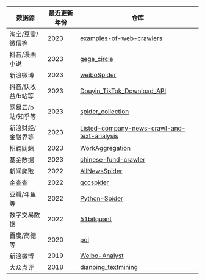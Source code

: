 | 数据源 | 最近更新年份  | 仓库     |
| ------- | ----- | ------ | 
|  淘宝/豆瓣/微信等 | 2023   | [examples-of-web-crawlers](https://github.com/shengqiangzhang/examples-of-web-crawlers) |
|抖音/漫画小说|2023|[gege_circle](https://github.com/gege-circle/home)|
|新浪微博|2023|[weiboSpider](https://github.com/dataabc/weiboSpider)|
|抖音/快收益/b站等|2023|[Douyin_TikTok_Download_API](https://github.com/Evil0ctal/Douyin_TikTok_Download_API)|
|网易云/b站/知乎等|2023|[spider_collection](https://github.com/srx-2000/spider_collection)|
|新浪财经/金融界等|2023|[Listed-company-news-crawl-and-text-analysis](https://github.com/DemonDamon/Listed-company-news-crawl-and-text-analysis)|
|招聘网站|2023|[WorkAggregation](https://github.com/xming521/WorkAggregation)|
|基金数据|2023|[chinese-fund-crawler](https://github.com/jackluson/chinese-fund-crawler)|
|新闻爬取|2022|[AllNewsSpider](https://github.com/Python3Spiders/AllNewsSpider)|
|企查查|2022|[qccspider](https://github.com/zhaoboy9692/qccspider)|
| 豆瓣/斗鱼等|2022| [Python-Spider](https://github.com/lb2281075105/Python-Spider)|
|数字交易数据|2022|[51bitquant](https://github.com/51bitquant/51bitquant)|
|百度/高德等|2020|[poi](https://github.com/liujiao111/poi)|
|新浪微博|2019|[Weibo-Analyst](https://github.com/KimMeen/Weibo-Analyst)|
|大众点评|2018|[dianping_textmining](https://github.com/py-bin/dianping_textmining)|
